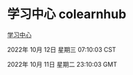 # 学习中心 colearnhub
[学习中心](http://27.19.33.125:56308/colearnhub/)

2022年 10月 12日 星期三 07:10:03 CST

2022年 10月 11日 星期二 23:10:03 GMT
